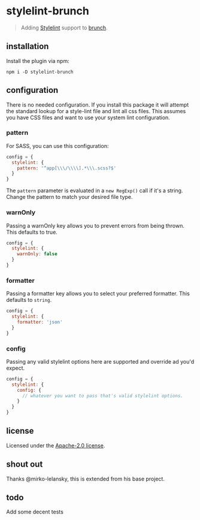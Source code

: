 # stylelint-brunch
> Adding [Stylelint](http://www.stylelint.io) support to [brunch](http://www.brunch.io).

## installation

Install the plugin via npm:

    npm i -D stylelint-brunch

## configuration

There is no needed configuration. If you install this package it will attempt the standard lookup for a style-lint file and lint all css files. This assumes you have CSS files and want to use your system lint configuration.

### pattern

For SASS, you can use this configuration:

```javascript
config = {
  stylelint: {
    pattern: '^app[\\\/\\\\].*\\\.scss?$'
  }
}
```

The `pattern` parameter is evaluated in a `new RegExp()` call if it's a string. Change the pattern to match your desired file type.

### warnOnly

Passing a warnOnly key allows you to prevent errors from being thrown. This defaults to true.

```javascript
config = {
  stylelint: {
    warnOnly: false
  }
}
```

### formatter

Passing a formatter key allows you to select your preferred formatter. This defaults to `string`.

```javascript
config = {
  stylelint: {
    formatter: 'json'
  }
}
```

### config

Passing any valid stylelint options here are supported and override ad you'd expect.

```javascript
config = {
  stylelint: {
    config: {
      // whatever you want to pass that's valid stylelint options.
    }
  }
}
```

## license

Licensed under the [Apache-2.0 license](https://github.com/hweeks/stylelint-brunch/blob/master/LICENSE).

## shout out

Thanks @mirko-lelansky, this is extended from his base project.

## todo

Add some decent tests

